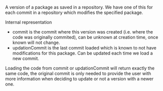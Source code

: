 A version of a package as saved in a repository. We have one of this for each commit in a repository which modifies the specified package.

Internal representation
- commit is the commit where this version was created (i.e. where the code was originally commited), can be unknown at creation time, once known will not change.
- updationCommit is the last commit loaded which is known to not have modifications for this package. Can be updated each time we load a new commit.

Loading the code from commit or updationCommit will return exactly the same code, the original commit is only needed to provide the user with more information when deciding to update or not a version with a newer one.